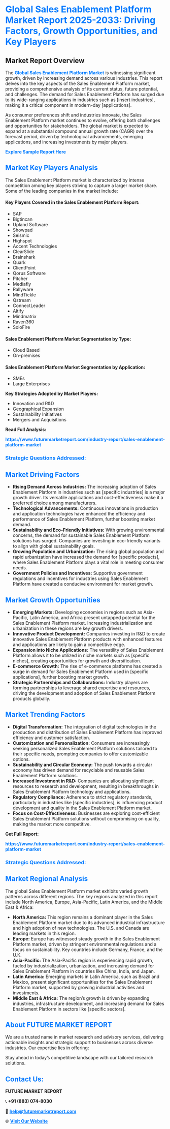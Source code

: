 <h1 style="color: #007BFF;">Global Sales Enablement Platform Market Report 2025-2033: Driving Factors, Growth Opportunities, and Key Players</h1>

<section id="overview">
<h2>Market Report Overview</h2>
<p>The <a href="https://www.futuremarketreport.com/industry-report/sales-enablement-platform-market" style="color: #007BFF; text-decoration: none;"><strong>Global Sales Enablement Platform Market</strong></a> is witnessing significant growth, driven by increasing demand across various industries. This report delves into the key aspects of the Sales Enablement Platform market, providing a comprehensive analysis of its current status, future potential, and challenges. The demand for Sales Enablement Platform has surged due to its wide-ranging applications in industries such as [insert industries], making it a critical component in modern-day [applications].</p>
<p>As consumer preferences shift and industries innovate, the Sales Enablement Platform market continues to evolve, offering both challenges and opportunities for stakeholders. The global market is expected to expand at a substantial compound annual growth rate (CAGR) over the forecast period, driven by technological advancements, emerging applications, and increasing investments by major players.</p>
</section>

<section id="overview">
<p><a href="https://www.futuremarketreport.com/request-sample/reportId=27903" style="color: #007BFF; text-decoration: none;"><strong>Explore Sample Report Here</strong></a></p>
</section>

<section id="key-players">
<h2 style="color: #007BFF;">Market Key Players Analysis</h2>
<p>The Sales Enablement Platform market is characterized by intense competition among key players striving to capture a larger market share. Some of the leading companies in the market include:</p>
<h4>Key Players Covered in the Sales Enablement Platform Report:</h4>
<ul><li>SAP</li><li>Bigtincan</li><li>Upland Software</li><li>Showpad</li><li>Seismic</li><li>Highspot</li><li>Accent Technologies</li><li>ClearSlide</li><li>Brainshark</li><li>Quark</li><li>ClientPoint</li><li>Qorus Software</li><li>Pitcher</li><li>Mediafly</li><li>Rallyware</li><li>MindTickle</li><li>Qstream</li><li>ConnectLeader</li><li>Altify</li><li>Mindmatrix</li><li>Raven360</li><li>SoloFire</li></ul>
<h4>Sales Enablement Platform Market Segmentation by Type:</h4>
<ul><li>Cloud Based</li><li>On-premises</li></ul>

<h4>Sales Enablement Platform Market Segmentation by Application:</h4>
<ul><li>SMEs</li><li>Large Enterprises</li></ul>
<p><strong>Key Strategies Adopted by Market Players:</strong></p>
<ul>
<li>Innovation and R&D</li>
<li>Geographical Expansion</li>
<li>Sustainability Initiatives</li>
<li>Mergers and Acquisitions</li>
</ul>
</section>

<section>
<p><strong>Read Full Analysis: </strong></p><a href="https://www.futuremarketreport.com/industry-report/sales-enablement-platform-market" style="color: #007BFF; text-decoration: none;"><strong>https://www.futuremarketreport.com/industry-report/sales-enablement-platform-market</strong></a>
<h3 style="color: #007BFF;">Strategic Questions Addressed:</h3>
</section>

<section id="driving-factors">
<h2 style="color: #007BFF;">Market Driving Factors</h2>
<ul>
<li><strong>Rising Demand Across Industries:</strong> The increasing adoption of Sales Enablement Platform in industries such as [specific industries] is a major growth driver. Its versatile applications and cost-effectiveness make it a preferred choice among manufacturers.</li>
<li><strong>Technological Advancements:</strong> Continuous innovations in production and application technologies have enhanced the efficiency and performance of Sales Enablement Platform, further boosting market demand.</li>
<li><strong>Sustainability and Eco-Friendly Initiatives:</strong> With growing environmental concerns, the demand for sustainable Sales Enablement Platform solutions has surged. Companies are investing in eco-friendly variants to align with global sustainability goals.</li>
<li><strong>Growing Population and Urbanization:</strong> The rising global population and rapid urbanization have increased the demand for [specific products], where Sales Enablement Platform plays a vital role in meeting consumer needs.</li>
<li><strong>Government Policies and Incentives:</strong> Supportive government regulations and incentives for industries using Sales Enablement Platform have created a conducive environment for market growth.</li>
</ul>
</section>

<section id="growth-opportunities">
<h2 style="color: #007BFF;">Market Growth Opportunities</h2>
<ul>
<li><strong>Emerging Markets:</strong> Developing economies in regions such as Asia-Pacific, Latin America, and Africa present untapped potential for the Sales Enablement Platform market. Increasing industrialization and urbanization in these regions are key growth drivers.</li>
<li><strong>Innovative Product Development:</strong> Companies investing in R&D to create innovative Sales Enablement Platform products with enhanced features and applications are likely to gain a competitive edge.</li>
<li><strong>Expansion into Niche Applications:</strong> The versatility of Sales Enablement Platform allows it to be utilized in niche markets such as [specific niches], creating opportunities for growth and diversification.</li>
<li><strong>E-commerce Growth:</strong> The rise of e-commerce platforms has created a surge in demand for Sales Enablement Platform used in [specific applications], further boosting market growth.</li>
<li><strong>Strategic Partnerships and Collaborations:</strong> Industry players are forming partnerships to leverage shared expertise and resources, driving the development and adoption of Sales Enablement Platform products globally.</li>
</ul>
</section>

<section id="trending-factors">
<h2 style="color: #007BFF;">Market Trending Factors</h2>
<ul>
<li><strong>Digital Transformation:</strong> The integration of digital technologies in the production and distribution of Sales Enablement Platform has improved efficiency and customer satisfaction.</li>
<li><strong>Customization and Personalization:</strong> Consumers are increasingly seeking personalized Sales Enablement Platform solutions tailored to their specific needs, prompting companies to offer customizable options.</li>
<li><strong>Sustainability and Circular Economy:</strong> The push towards a circular economy has driven demand for recyclable and reusable Sales Enablement Platform solutions.</li>
<li><strong>Increased Investment in R&D:</strong> Companies are allocating significant resources to research and development, resulting in breakthroughs in Sales Enablement Platform technology and applications.</li>
<li><strong>Regulatory Compliance:</strong> Adherence to strict regulatory standards, particularly in industries like [specific industries], is influencing product development and quality in the Sales Enablement Platform market.</li>
<li><strong>Focus on Cost-Effectiveness:</strong> Businesses are exploring cost-efficient Sales Enablement Platform solutions without compromising on quality, making the market more competitive.</li>
</ul>
</section>

<section>
<p><strong>Get Full Report: </strong></p><a href="https://www.futuremarketreport.com/industry-report/sales-enablement-platform-market" style="color: #007BFF; text-decoration: none;"><strong>https://www.futuremarketreport.com/industry-report/sales-enablement-platform-market</strong></a>
<h3 style="color: #007BFF;">Strategic Questions Addressed:</h3>
</section>


<section id="regional-analysis">
<h2 style="color: #007BFF;">Market Regional Analysis</h2>
<p>The global Sales Enablement Platform market exhibits varied growth patterns across different regions. The key regions analyzed in this report include North America, Europe, Asia-Pacific, Latin America, and the Middle East & Africa:</p>
<ul>
<li><strong>North America:</strong> This region remains a dominant player in the Sales Enablement Platform market due to its advanced industrial infrastructure and high adoption of new technologies. The U.S. and Canada are leading markets in this region.</li>
<li><strong>Europe:</strong> Europe has witnessed steady growth in the Sales Enablement Platform market, driven by stringent environmental regulations and a focus on sustainability. Key countries include Germany, France, and the U.K.</li>
<li><strong>Asia-Pacific:</strong> The Asia-Pacific region is experiencing rapid growth, fueled by industrialization, urbanization, and increasing demand for Sales Enablement Platform in countries like China, India, and Japan.</li>
<li><strong>Latin America:</strong> Emerging markets in Latin America, such as Brazil and Mexico, present significant opportunities for the Sales Enablement Platform market, supported by growing industrial activities and investments.</li>
<li><strong>Middle East & Africa:</strong> The region’s growth is driven by expanding industries, infrastructure development, and increasing demand for Sales Enablement Platform in sectors like [specific sectors].</li>
</ul>
</section>

<footer>
<h2 style="color: #007BFF;">About FUTURE MARKET REPORT</h2>
<p>We are a trusted name in market research and advisory services, delivering actionable insights and strategic support to businesses across diverse industries. Our expertise lies in offering:</p>

<p>Stay ahead in today’s competitive landscape with our tailored research solutions.</p>

<h2 style="color: #007BFF;">Contact Us:</h2>
<p><strong>FUTURE MARKET REPORT</strong></p>
<p>📞 <strong>+91 (883) 074-8030</strong></p>
<p>📧 <strong><a href="mailto:help@futuremarketreport.com" style="color: #007BFF;">help@futuremarketreport.com</a></strong></p>
<p>🌐 <strong><a href="https://www.futuremarketreport.com/" style="color: #007BFF;">Visit Our Website</a></strong></p>
</footer>